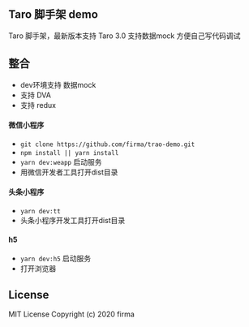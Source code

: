Taro 脚手架 demo
------------
Taro 脚手架，最新版本支持 Taro 3.0 
支持数据mock 方便自己写代码调试

整合
------------
* dev环境支持 数据mock
* 支持 DVA 
* 支持 redux

#### 微信小程序
* `git clone https://github.com/firma/trao-demo.git`
* `npm install || yarn install`
* `yarn dev:weapp` 启动服务
*  用微信开发者工具打开dist目录

#### 头条小程序
* `yarn dev:tt`
* 头条小程序开发工具打开dist目录

#### h5
* `yarn dev:h5` 启动服务
* 打开浏览器

License
------------
MIT License  Copyright (c) 2020 firma
